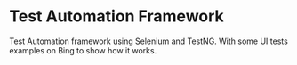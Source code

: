 # Test Automation Framework

Test Automation framework using Selenium and TestNG.
With some UI tests examples on Bing to show how it works.

